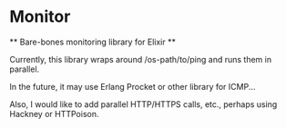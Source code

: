Monitor
======

** Bare-bones monitoring library for Elixir **

Currently, this library wraps around /os-path/to/ping and runs them in parallel.

In the future, it may use Erlang Procket or other library for ICMP...

Also, I would like to add parallel HTTP/HTTPS calls, etc., perhaps using Hackney or HTTPoison.
